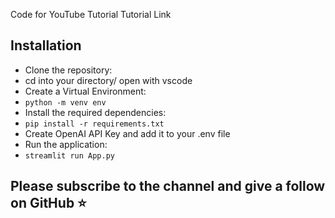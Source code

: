 Code for YouTube Tutorial Tutorial Link

## Installation

- Clone the repository:
- cd into your directory/ open with vscode
- Create a Virtual Environment:
- `python -m venv env`
- Install the required dependencies:
- `pip install -r requirements.txt`
- Create OpenAI API Key and add it to your .env file
- Run the application:
- `streamlit run App.py`


## Please subscribe to the channel and give a follow on GitHub ⭐️
